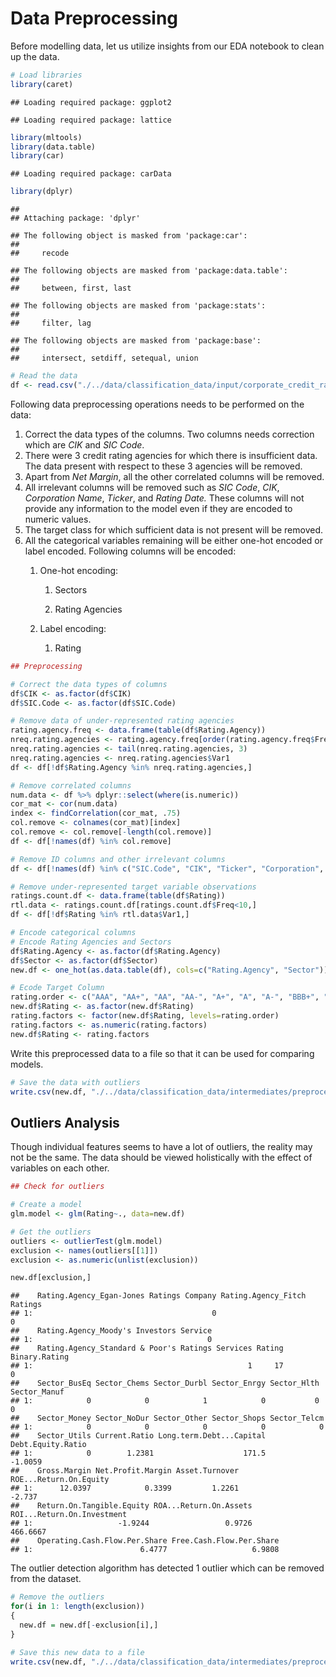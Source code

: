 # Data Preprocessing

Before modelling data, let us utilize insights from our EDA notebook to
clean up the data.

``` r
# Load libraries
library(caret)
```

    ## Loading required package: ggplot2

    ## Loading required package: lattice

``` r
library(mltools)
library(data.table)
library(car)
```

    ## Loading required package: carData

``` r
library(dplyr)
```

    ## 
    ## Attaching package: 'dplyr'

    ## The following object is masked from 'package:car':
    ## 
    ##     recode

    ## The following objects are masked from 'package:data.table':
    ## 
    ##     between, first, last

    ## The following objects are masked from 'package:stats':
    ## 
    ##     filter, lag

    ## The following objects are masked from 'package:base':
    ## 
    ##     intersect, setdiff, setequal, union

``` r
# Read the data
df <- read.csv("./../data/classification_data/input/corporate_credit_rating.csv")
```

Following data preprocessing operations needs to be performed on the
data:

1.  Correct the data types of the columns. Two columns needs correction
    which are *CIK* and *SIC Code*.
2.  There were 3 credit rating agencies for which there is insufficient
    data. The data present with respect to these 3 agencies will be
    removed.
3.  Apart from *Net Margin*, all the other correlated columns will be
    removed.
4.  All irrelevant columns will be removed such as *SIC Code*, *CIK*,
    *Corporation Name*, *Ticker*, and *Rating Date.* These columns will
    not provide any information to the model even if they are encoded to
    numeric values.
5.  The target class for which sufficient data is not present will be
    removed.
6.  All the categorical variables remaining will be either one-hot
    encoded or label encoded. Following columns will be encoded:
    1.  One-hot encoding:

        1.  Sectors

        2.  Rating Agencies

    2.  Label encoding:

        1.  Rating

``` r
## Preprocessing

# Correct the data types of columns
df$CIK <- as.factor(df$CIK)
df$SIC.Code <- as.factor(df$SIC.Code)

# Remove data of under-represented rating agencies
rating.agency.freq <- data.frame(table(df$Rating.Agency))
nreq.rating.agencies <- rating.agency.freq[order(rating.agency.freq$Freq, decreasing = TRUE),]
nreq.rating.agencies <- tail(nreq.rating.agencies, 3)
nreq.rating.agencies <- nreq.rating.agencies$Var1
df <- df[!df$Rating.Agency %in% nreq.rating.agencies,]

# Remove correlated columns
num.data <- df %>% dplyr::select(where(is.numeric))
cor_mat <- cor(num.data)
index <- findCorrelation(cor_mat, .75)
col.remove <- colnames(cor_mat)[index]
col.remove <- col.remove[-length(col.remove)]
df <- df[!names(df) %in% col.remove]

# Remove ID columns and other irrelevant columns
df <- df[!names(df) %in% c("SIC.Code", "CIK", "Ticker", "Corporation", "Rating.Date")]

# Remove under-represented target variable observations
ratings.count.df <- data.frame(table(df$Rating))
rtl.data <- ratings.count.df[ratings.count.df$Freq<10,]
df <- df[!df$Rating %in% rtl.data$Var1,]

# Encode categorical columns
# Encode Rating Agencies and Sectors
df$Rating.Agency <- as.factor(df$Rating.Agency)
df$Sector <- as.factor(df$Sector)
new.df <- one_hot(as.data.table(df), cols=c("Rating.Agency", "Sector"))

# Ecode Target Column
rating.order <- c("AAA", "AA+", "AA", "AA-", "A+", "A", "A-", "BBB+", "BBB", "BBB-", "BB+", "BB", "BB-", "B+", "B", "B-", "CCC+", "CCC", "CCC-", "CC", "C", "D")
new.df$Rating <- as.factor(new.df$Rating)
rating.factors <- factor(new.df$Rating, levels=rating.order)
rating.factors <- as.numeric(rating.factors)
new.df$Rating <- rating.factors
```

Write this preprocessed data to a file so that it can be used for
comparing models.

``` r
# Save the data with outliers
write.csv(new.df, "./../data/classification_data/intermediates/preprocessed_data.csv", row.names = TRUE)
```

## Outliers Analysis

Though individual features seems to have a lot of outliers, the reality
may not be the same. The data should be viewed holistically with the
effect of variables on each other.

``` r
## Check for outliers

# Create a model
glm.model <- glm(Rating~., data=new.df)

# Get the outliers
outliers <- outlierTest(glm.model)
exclusion <- names(outliers[[1]])
exclusion <- as.numeric(unlist(exclusion))

new.df[exclusion,]
```

    ##    Rating.Agency_Egan-Jones Ratings Company Rating.Agency_Fitch Ratings
    ## 1:                                        0                           0
    ##    Rating.Agency_Moody's Investors Service
    ## 1:                                       0
    ##    Rating.Agency_Standard & Poor's Ratings Services Rating Binary.Rating
    ## 1:                                                1     17             0
    ##    Sector_BusEq Sector_Chems Sector_Durbl Sector_Enrgy Sector_Hlth Sector_Manuf
    ## 1:            0            0            1            0           0            0
    ##    Sector_Money Sector_NoDur Sector_Other Sector_Shops Sector_Telcm
    ## 1:            0            0            0            0            0
    ##    Sector_Utils Current.Ratio Long.term.Debt...Capital Debt.Equity.Ratio
    ## 1:            0        1.2381                    171.5           -1.0059
    ##    Gross.Margin Net.Profit.Margin Asset.Turnover ROE...Return.On.Equity
    ## 1:      12.0397            0.3399         1.2261                 -2.737
    ##    Return.On.Tangible.Equity ROA...Return.On.Assets ROI...Return.On.Investment
    ## 1:                   -1.9244                 0.9726                   466.6667
    ##    Operating.Cash.Flow.Per.Share Free.Cash.Flow.Per.Share
    ## 1:                        6.4777                   6.9808

The outlier detection algorithm has detected 1 outlier which can be
removed from the dataset.

``` r
# Remove the outliers
for(i in 1: length(exclusion))
{
  new.df = new.df[-exclusion[i],]
}
```

``` r
# Save this new data to a file
write.csv(new.df, "./../data/classification_data/intermediates/preprocessed_data_without_outliers.csv", row.names = TRUE)
```
